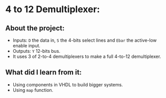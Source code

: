 # 4 to 12 Demultiplexer:

## About the project:
- Inputs: `D` the data in, `S` the 4-bits select lines and `Ebar` the active-low enable input.
- Outputs: `Y` 12-bits bus.
- It uses 3 of 2-to-4 demultiplexers to make a full 4-to-12 demultiplexer.

## What did I learn from it:
- Using components in VHDL to build bigger systems.
- Using `map` function.


